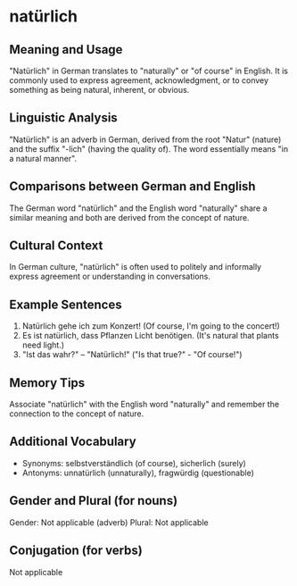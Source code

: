 # natürlich
## Meaning and Usage
"Natürlich" in German translates to "naturally" or "of course" in English. It is commonly used to express agreement, acknowledgment, or to convey something as being natural, inherent, or obvious.

## Linguistic Analysis
"Natürlich" is an adverb in German, derived from the root "Natur" (nature) and the suffix "-lich" (having the quality of). The word essentially means "in a natural manner".

## Comparisons between German and English
The German word "natürlich" and the English word "naturally" share a similar meaning and both are derived from the concept of nature.

## Cultural Context
In German culture, "natürlich" is often used to politely and informally express agreement or understanding in conversations.

## Example Sentences
1. Natürlich gehe ich zum Konzert! (Of course, I'm going to the concert!)
2. Es ist natürlich, dass Pflanzen Licht benötigen. (It's natural that plants need light.)
3. "Ist das wahr?" – "Natürlich!" ("Is that true?" - "Of course!")

## Memory Tips
Associate "natürlich" with the English word "naturally" and remember the connection to the concept of nature.

## Additional Vocabulary
- Synonyms: selbstverständlich (of course), sicherlich (surely)
- Antonyms: unnatürlich (unnaturally), fragwürdig (questionable)

## Gender and Plural (for nouns)
Gender: Not applicable (adverb)
Plural: Not applicable

## Conjugation (for verbs)
Not applicable
